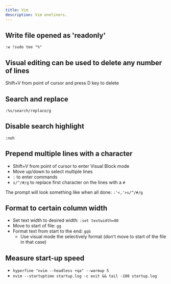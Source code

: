 ```yaml
---
title: Vim
description: Vim oneliners.
---
```

## Write file opened as 'readonly'

```vim
:w !sudo tee "%"
```

## Visual editing can be used to delete any number of lines

Shift+V from point of cursor and press D key to delete

## Search and replace

```vim
:%s/search/replace/g
```

## Disable search highlight

```vim
:noh
```

## Prepend multiple lines with a character

* Shift+V from point of cursor to enter Visual Block mode
* Move up/down to select multiple lines
* `:` to enter commands
* `s/^/#/g` to replace first character on the lines with a `#`

The prompt will look something like when all done: `:'<,'>s/^/#/g`

## Format to certain column width

* Set text width to desired width: `:set textwidth=80`
* Move to start of file: `gg`
* Format text from start to the end: `gqG`
  * Use visual mode the selectively format (don't move to start of the file in that case)

## Measure start-up speed

* `hyperfine "nvim --headless +qa" --warmup 5`
* `nvim --startuptime startup.log -c exit && tail -100 startup.log`
